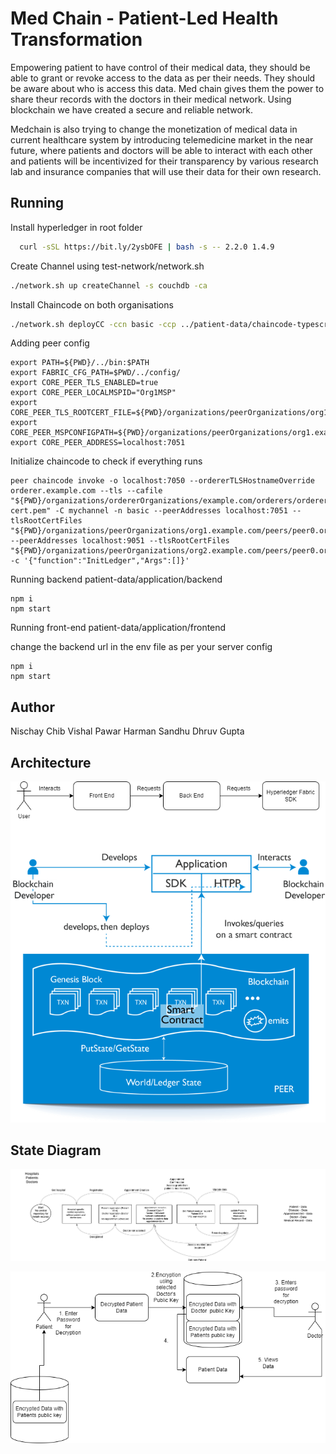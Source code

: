 # Med Chain - Patient-Led Health Transformation

Empowering patient to have control of their medical data, they should be able to grant or revoke access to the data as per their needs. They should be aware about who is access this data.
Med chain gives them the power to share theur records with the doctors in their medical network.
Using blockchain we have created a secure and reliable network.

Medchain is also trying to change the monetization of medical data in current healthcare system by introducing telemedicine market in the near future, where patients and doctors will be able to interact with each other and patients will be incentivized for their transparency by various research lab and insurance companies that will use their data for their own research.

## Running

Install hyperledger in root folder

```bash
  curl -sSL https://bit.ly/2ysbOFE | bash -s -- 2.2.0 1.4.9
```

Create Channel using test-network/network.sh

```bash
./network.sh up createChannel -s couchdb -ca
```

Install Chaincode on both organisations

```bash
./network.sh deployCC -ccn basic -ccp ../patient-data/chaincode-typescript/ -ccl typescript
```

Adding peer config

```
export PATH=${PWD}/../bin:$PATH
export FABRIC_CFG_PATH=$PWD/../config/
export CORE_PEER_TLS_ENABLED=true
export CORE_PEER_LOCALMSPID="Org1MSP"
export CORE_PEER_TLS_ROOTCERT_FILE=${PWD}/organizations/peerOrganizations/org1.example.com/peers/peer0.org1.example.com/tls/ca.crt
export CORE_PEER_MSPCONFIGPATH=${PWD}/organizations/peerOrganizations/org1.example.com/users/Admin@org1.example.com/msp
export CORE_PEER_ADDRESS=localhost:7051
```

Initialize chaincode to check if everything runs

```
peer chaincode invoke -o localhost:7050 --ordererTLSHostnameOverride orderer.example.com --tls --cafile "${PWD}/organizations/ordererOrganizations/example.com/orderers/orderer.example.com/msp/tlscacerts/tlsca.example.com-cert.pem" -C mychannel -n basic --peerAddresses localhost:7051 --tlsRootCertFiles "${PWD}/organizations/peerOrganizations/org1.example.com/peers/peer0.org1.example.com/tls/ca.crt" --peerAddresses localhost:9051 --tlsRootCertFiles "${PWD}/organizations/peerOrganizations/org2.example.com/peers/peer0.org2.example.com/tls/ca.crt" -c '{"function":"InitLedger","Args":[]}'
```

Running backend patient-data/application/backend

```
npm i
npm start
```

Running front-end patient-data/application/frontend

change the backend url in the env file as per your server config

```
npm i
npm start
```

## Author

Nischay Chib
Vishal Pawar
Harman Sandhu
Dhruv Gupta

## Architecture

![Architecture](https://raw.githubusercontent.com/tarandeep100/HyperLedgerMedicalData/main/Architecture.drawio.png)

## State Diagram

![State Diagram](https://raw.githubusercontent.com/tarandeep100/HyperLedgerMedicalData/main/State%20Diagram.jpg)

![State Diagram Encryption/Decryption](https://raw.githubusercontent.com/tarandeep100/HyperLedgerMedicalData/main/State%20Diagram%20EncryptDecrypt.drawio.png)
